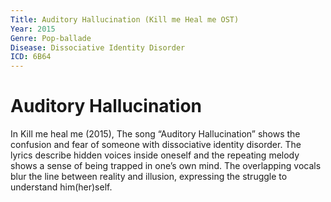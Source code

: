 ```yaml
---
Title: Auditory Hallucination (Kill me Heal me OST)
Year: 2015
Genre: Pop-ballade
Disease: Dissociative Identity Disorder
ICD: 6B64
---
```


# Auditory Hallucination

In Kill me heal me (2015), The song “Auditory Hallucination” shows the confusion and fear of someone with dissociative identity disorder. The lyrics describe hidden voices inside oneself and the repeating melody shows a sense of being trapped in one’s own mind. The overlapping vocals blur the line between reality and illusion, expressing the struggle to understand him(her)self.
